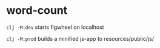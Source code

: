 # word-count

`clj -M:dev` starts figwheel on localhost

`clj -M:prod` builds a minified js-app to resources/public/js/ 
